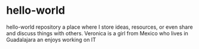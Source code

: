 # hello-world
hello-world repository a place where I store ideas, resources, or even share and discuss things with others.
Veronica is a girl from Mexico who lives in Guadalajara an enjoys working on IT 
